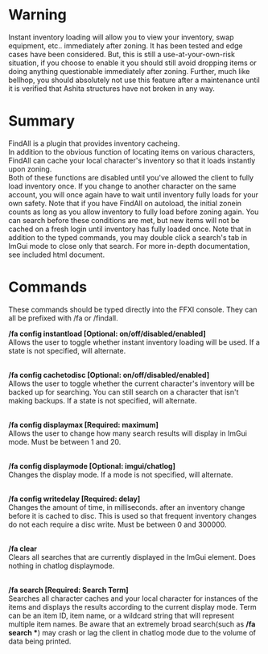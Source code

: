 # Warning
Instant inventory loading will allow you to view your inventory, swap equipment, etc.. immediately after zoning.  It has been tested and edge cases have been considered.
But, this is still a use-at-your-own-risk situation, if you choose to enable it you should still avoid dropping items or doing anything questionable immediately after zoning.
Further, much like bellhop, you should absolutely not use this feature after a maintenance until it is verified that Ashita structures have not broken in any way.

# Summary
FindAll is a plugin that provides inventory cacheing.<br>
In addition to the obvious function of locating items on various characters, FindAll can cache your local character's inventory so that it loads instantly upon zoning.<br>
Both of these functions are disabled until you've allowed the client to fully load inventory once.
If you change to another character on the same account, you will once again have to wait until inventory fully loads for your own safety.
Note that if you have FindAll on autoload, the initial zonein counts as long as you allow inventory to fully load before zoning again.
You can search before these conditions are met, but new items will not be cached on a fresh login until inventory has fully loaded once.
Note that in addition to the typed commands, you may double click a search's tab in ImGui mode to close only that search.
For more in-depth documentation, see included html document.

# Commands
These commands should be typed directly into the FFXI console. They can all be prefixed with /fa or /findall.


**/fa config instantload [Optional: on/off/disabled/enabled]**<br>
Allows the user to toggle whether instant inventory loading will be used. If a state is not specified, will alternate.<br><br>

**/fa config cachetodisc [Optional: on/off/disabled/enabled]**<br>
Allows the user to toggle whether the current character's inventory will be backed up for searching. You can still search on a character that isn't making backups. If a state is not specified, will alternate.<br><br>

**/fa config displaymax [Required: maximum]**<br>
Allows the user to change how many search results will display in ImGui mode.  Must be between 1 and 20.<br><br>

**/fa config displaymode [Optional: imgui/chatlog]**<br>
Changes the display mode. If a mode is not specified, will alternate.<br><br>

**/fa config writedelay [Required: delay]**<br>
Changes the amount of time, in milliseconds. after an inventory change before it is cached to disc. This is used so that frequent inventory changes do not each require a disc write.  Must be between 0 and 300000.<br><br>

**/fa clear**<br>
Clears all searches that are currently displayed in the ImGui element. Does nothing in chatlog displaymode.<br><br>

**/fa search [Required: Search Term]**<br>
Searches all character caches and your local character for instances of the items and displays the results according to the current display mode.
Term can be an item ID, item name, or a wildcard string that will represent multiple item names.
Be aware that an extremely broad search(such as **/fa search \***) may crash or lag the client in chatlog mode due to the volume of data being printed.